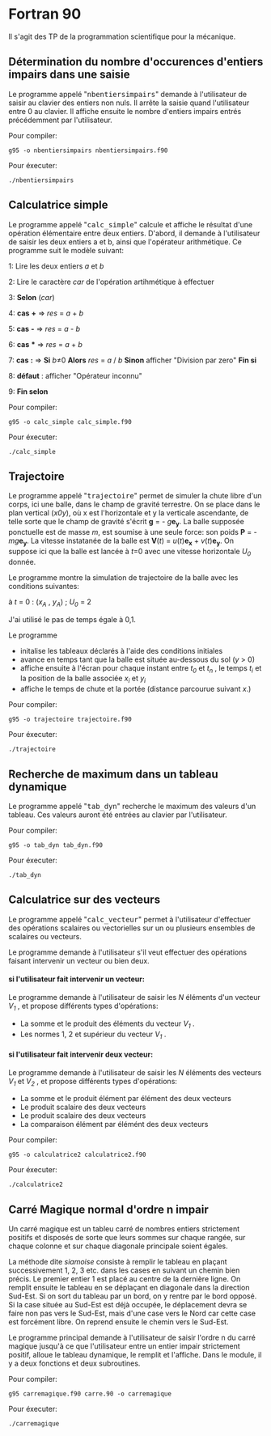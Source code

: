 # Fortran 90
Il s'agit des TP de la programmation scientifique pour la mécanique.

## Détermination du nombre d'occurences d'entiers impairs dans une saisie 
Le programme appelé "<samp>nbentiersimpairs</samp>" demande à l'utilisateur de saisir au clavier des entiers non nuls. Il arrête la saisie quand l'utilisateur entre 0 au clavier. Il affiche ensuite le nombre d'entiers impairs entrés précédemment par l'utilisateur. 

Pour compiler:
```
g95 -o nbentiersimpairs nbentiersimpairs.f90
```
Pour éxecuter:
```
./nbentiersimpairs
```

## Calculatrice simple 
Le programme appelé "<samp>calc_simple</samp>" calcule et affiche le résultat d'une opération élémentaire entre deux entiers. D'abord, il demande à l'utilisateur de saisir les deux entiers a et b, ainsi que l'opérateur arithmétique. Ce programme suit le modèle suivant:

1: Lire les deux entiers *a* et *b*

2: Lire le caractère *car* de l'opération artihmétique à effectuer

3: **Selon** (*car*)
    
4: **cas** **+** => *res* = *a* + *b*

5: **cas** **-** => *res* = *a* - *b*

6: **cas** **\*** => *res* = *a* + *b*

7: **cas** **:** => **Si** *b*≠0 **Alors** *res* = *a* / *b* **Sinon** afficher "Division par zero" **Fin si**

8: **défaut** : afficher "Opérateur inconnu"

9: **Fin selon**

Pour compiler:
```
g95 -o calc_simple calc_simple.f90
```
Pour éxecuter:
```
./calc_simple
```


## Trajectoire 
Le programme appelé "<samp>trajectoire</samp>" permet de simuler la chute libre d'un corps, ici une balle, dans le champ de gravité terrestre. On se place dans le plan vertical (*x0y*), où x est l'horizontale et y la verticale ascendante, de telle sorte que le champ de gravité s'écrit **g** = - *g***e<sub>y</sub>**. La balle supposée ponctuelle est de masse *m*, est soumise à une seule force: son poids **P** = -*mg***e<sub>y</sub>**. La vitesse instatanée de la balle est **V**(*t*) = *u*(*t*)**e<sub>x</sub>** + *v*(*t*)**e<sub>y</sub>**. On suppose ici que la balle est lancée à *t*=0 avec une vitesse horizontale *U<sub>0</sub>* donnée. 

Le programme montre la simulation de trajectoire de la balle avec les conditions suivantes:

à *t* = 0 : (*x<sub>A</sub>* , *y<sub>A</sub>*) ; *U<sub>0</sub>* = 2

J'ai utilisé le pas de temps égale à 0,1. 

Le programme 
- initalise les tableaux déclarés à l'aide des conditions initiales
- avance en temps tant que la balle est située au-dessous du sol (*y* > 0)
- affiche ensuite à l'écran pour chaque instant entre *t<sub>0</sub>* et *t<sub>n</sub>* , le temps *t<sub>i</sub>* et la position de la balle associée *x<sub>i</sub>* et *y<sub>i</sub>* 
- affiche le temps de chute et la portée (distance parcourue suivant *x*.)

Pour compiler:
```
g95 -o trajectoire trajectoire.f90
```
Pour éxecuter:
```
./trajectoire
```

## Recherche de maximum dans un tableau dynamique 
Le programme appelé "<samp>tab_dyn</samp>" recherche le maximum des valeurs d'un tableau. Ces valeurs auront été entrées au clavier par l'utilisateur.

Pour compiler:
```
g95 -o tab_dyn tab_dyn.f90
```
Pour éxecuter:
```
./tab_dyn
``` 

## Calculatrice sur des vecteurs
Le programme appelé "<samp>calc_vecteur</samp>" permet à l'utilisateur d'effectuer des opérations scalaires ou vectorielles sur un ou plusieurs ensembles de scalaires ou vecteurs. 

Le programme demande à l'utilisateur s'il veut effectuer des opérations faisant intervenir un vecteur ou bien deux. 

#### si l'utilisateur fait intervenir un vecteur: 
Le programme demande à l'utilisateur de saisir les *N* éléments d'un vecteur *V<sub>1</sub>* , et propose différents types d'opérations:
- La somme et le produit des éléments du vecteur *V<sub>1</sub>* .
- Les normes 1, 2 et supérieur du vecteur *V<sub>1</sub>* .
#### si l'utilisateur fait intervenir deux vecteur: 
Le programme demande à l'utilisateur de saisir les *N* éléments des vecteurs *V<sub>1</sub>* et *V<sub>2</sub>* , et propose différents types d'opérations:
- La somme et le produit élément par élément des deux vecteurs
- Le produit scalaire des deux vecteurs
- Le produit scalaire des deux vecteurs
- La comparaison élément par élémént des deux vecteurs

Pour compiler:
```
g95 -o calculatrice2 calculatrice2.f90
```
Pour éxecuter:
```
./calculatrice2
```

## Carré Magique normal d'ordre n **impair**
Un carré magique est un tableu carré de nombres entiers strictement positifs et disposés de sorte que leurs sommes sur chaque rangée, sur chaque colonne et sur chaque diagonale principale soient égales. 

La méthode dite *siamoise* consiste à remplir le tableau en plaçant successivement 1, 2, 3 etc. dans les cases en suivant un chemin bien précis. Le premier entier 1 est placé au centre de la dernière ligne. On remplit ensuite le tableau en se déplaçant en diagonale dans la direction Sud-Est. Si on sort du tableau par un bord, on y rentre par le bord opposé. Si la case située au Sud-Est est déjà occupée, le déplacement devra se faire non pas vers le Sud-Est, mais d'une case vers le Nord car cette case est forcément libre. On reprend ensuite le chemin vers le Sud-Est. 

Le programme principal demande à l'utilisateur de saisir l'ordre n du carré magique jusqu'à ce que l'utilisateur entre un entier impair strictement positif, alloue le tableau dynamique, le remplit et l'affiche. Dans le module, il y a deux fonctions et deux subroutines. 

Pour compiler:
```
g95 carremagique.f90 carre.90 -o carremagique 
``` 
Pour éxecuter:
```
./carremagique
```